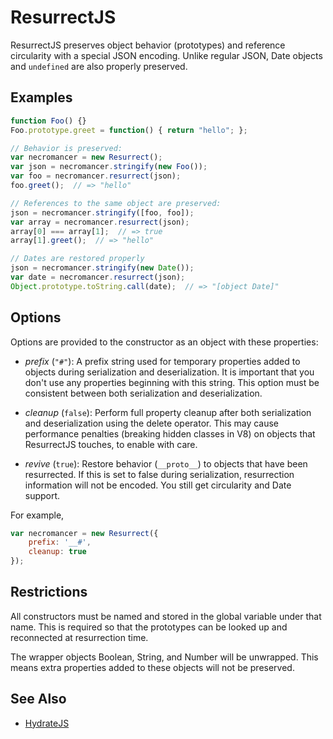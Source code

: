 # ResurrectJS

ResurrectJS preserves object behavior (prototypes) and reference
circularity with a special JSON encoding. Unlike regular JSON, Date
objects and `undefined` are also properly preserved.

## Examples

```javascript
function Foo() {}
Foo.prototype.greet = function() { return "hello"; };

// Behavior is preserved:
var necromancer = new Resurrect();
var json = necromancer.stringify(new Foo());
var foo = necromancer.resurrect(json);
foo.greet();  // => "hello"

// References to the same object are preserved:
json = necromancer.stringify([foo, foo]);
var array = necromancer.resurrect(json);
array[0] === array[1];  // => true
array[1].greet();  // => "hello"

// Dates are restored properly
json = necromancer.stringify(new Date());
var date = necromancer.resurrect(json);
Object.prototype.toString.call(date);  // => "[object Date]"
```

## Options

Options are provided to the constructor as an object with these
properties:

 * *prefix* (`"#"`): A prefix string used for temporary properties added
     to objects during serialization and deserialization. It is
     important that you don't use any properties beginning with this
     string. This option must be consistent between both serialization
     and deserialization.

 * *cleanup* (`false`): Perform full property cleanup after both
     serialization and deserialization using the delete operator. This
     may cause performance penalties (breaking hidden classes in V8)
     on objects that ResurrectJS touches, to enable with care.

 * *revive* (`true`): Restore behavior (`__proto__`) to objects that
     have been resurrected. If this is set to false during
     serialization, resurrection information will not be encoded. You
     still get circularity and Date support.

For example,

```javascript
var necromancer = new Resurrect({
    prefix: '__#',
    cleanup: true
});
```

## Restrictions

All constructors must be named and stored in the global variable under
that name. This is required so that the prototypes can be looked up
and reconnected at resurrection time.

The wrapper objects Boolean, String, and Number will be
unwrapped. This means extra properties added to these objects will not
be preserved.

## See Also

* [HydrateJS](https://github.com/nanodeath/HydrateJS)

